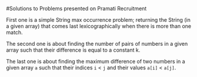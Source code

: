 #Solutions to Problems presented on Pramati Recruitment

First one is a simple String max occurrence problem; returning the String (in a given array) that comes last lexicographically when there is more than one match.

The second one is about finding the number of pairs of numbers in a given array such that their difference is equal to a constant k.

The last one is about finding the maximum difference of two numbers in a given array `a` such that their indices `i` < `j` and their values `a[i]` < `a[j]`.
